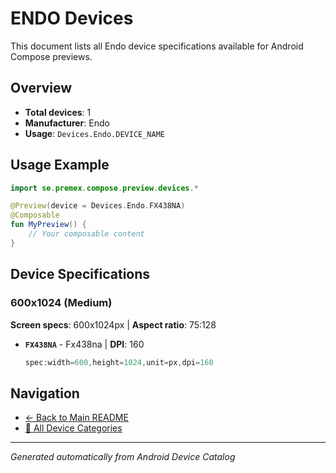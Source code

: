 # ENDO Devices

This document lists all Endo device specifications available for Android Compose previews.

## Overview

- **Total devices**: 1
- **Manufacturer**: Endo
- **Usage**: `Devices.Endo.DEVICE_NAME`

## Usage Example

```kotlin
import se.premex.compose.preview.devices.*

@Preview(device = Devices.Endo.FX438NA)
@Composable
fun MyPreview() {
    // Your composable content
}
```

## Device Specifications

### 600x1024 (Medium)

**Screen specs**: 600x1024px | **Aspect ratio**: 75:128

- **`FX438NA`** - Fx438na | **DPI**: 160
  ```kotlin
  spec:width=600,height=1024,unit=px,dpi=160
  ```

## Navigation

- [← Back to Main README](../../README.md)
- [📱 All Device Categories](../README.md)

---
*Generated automatically from Android Device Catalog*
